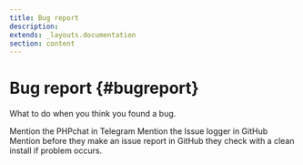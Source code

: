```yaml
---
title: Bug report
description: 
extends: _layouts.documentation
section: content
---
```


# Bug report {#bugreport}

What to do when you think you found a bug.

Mention the PHPchat in Telegram
Mention the Issue logger in GitHub
Mention before they make an issue report in GitHub they check with a clean install if problem occurs.